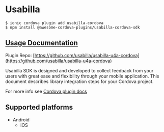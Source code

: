 # Usabilla

```text
$ ionic cordova plugin add usabilla-cordova
$ npm install @awesome-cordova-plugins/usabilla-cordova-sdk
```

## [Usage Documentation](https://danielsogl.gitbook.io/awesome-cordova-plugins/plugins/usabilla-cordova-sdk/)

Plugin Repo: [https://github.com/usabilla/usabilla-u4a-cordova](https://github.com/usabilla/usabilla-u4a-cordova)

Usabilla SDK is designed and developed to collect feedback from your users with great ease and flexibility through your mobile application. This document describes library integration steps for your Cordova project.

For more info see [Cordova plugin docs](https://github.com/usabilla/usabilla-u4a-cordova)

## Supported platforms

* Android
  * iOS

